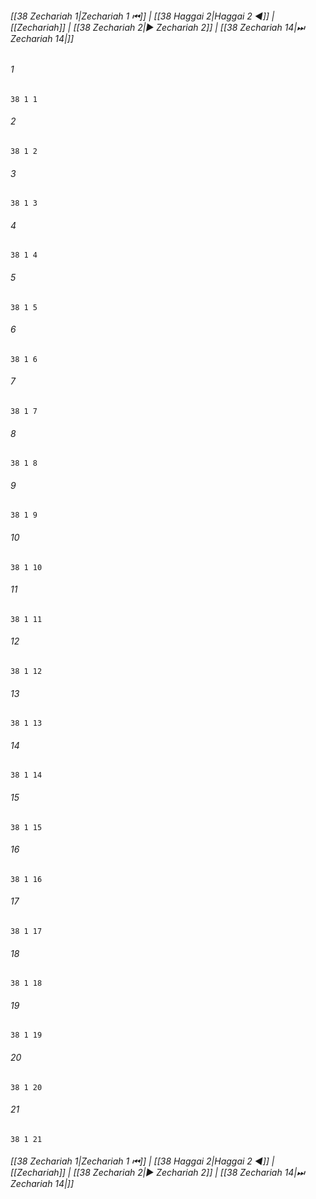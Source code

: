 
###### [[38 Zechariah 1|Zechariah 1 ⏮]] | [[38 Haggai 2|Haggai 2 ◀]] | [[Zechariah]] | [[38 Zechariah 2|▶ Zechariah 2]] | [[38 Zechariah 14|⏭ Zechariah 14|]]

###### 1
``` verse
38 1 1 
```
###### 2
``` verse
38 1 2 
```
###### 3
``` verse
38 1 3 
```
###### 4
``` verse
38 1 4 
```
###### 5
``` verse
38 1 5 
```
###### 6
``` verse
38 1 6 
```
###### 7
``` verse
38 1 7 
```
###### 8
``` verse
38 1 8 
```
###### 9
``` verse
38 1 9 
```
###### 10
``` verse
38 1 10 
```
###### 11
``` verse
38 1 11 
```
###### 12
``` verse
38 1 12 
```
###### 13
``` verse
38 1 13 
```
###### 14
``` verse
38 1 14 
```
###### 15
``` verse
38 1 15 
```
###### 16
``` verse
38 1 16 
```
###### 17
``` verse
38 1 17 
```
###### 18
``` verse
38 1 18 
```
###### 19
``` verse
38 1 19 
```
###### 20
``` verse
38 1 20 
```
###### 21
``` verse
38 1 21 
```

###### [[38 Zechariah 1|Zechariah 1 ⏮]] | [[38 Haggai 2|Haggai 2 ◀]] | [[Zechariah]] | [[38 Zechariah 2|▶ Zechariah 2]] | [[38 Zechariah 14|⏭ Zechariah 14|]]

